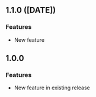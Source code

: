## 1.1.0 ([DATE])

### Features

- New feature

## 1.0.0

### Features

- New feature in existing release

